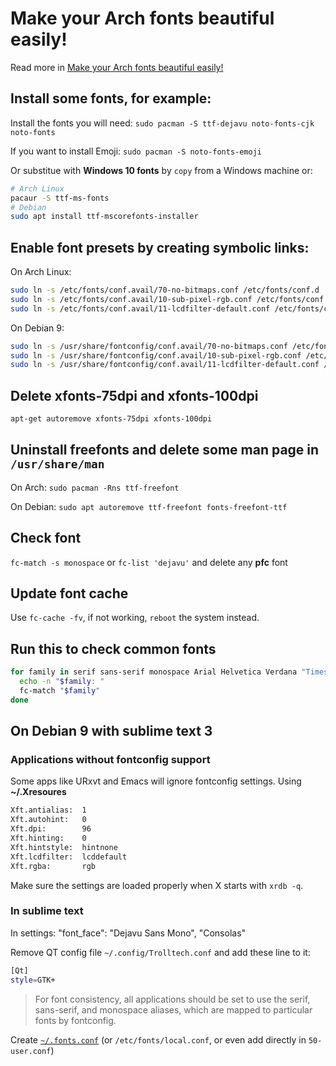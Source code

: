 # Make your Arch fonts beautiful easily!

Read more in [Make your Arch fonts beautiful easily!](https://www.reddit.com/r/archlinux/comments/5r5ep8/make_your_arch_fonts_beautiful_easily/)

## Install some fonts, for example:

Install the fonts you will need: `sudo pacman -S ttf-dejavu noto-fonts-cjk noto-fonts`

If you want to install Emoji: `sudo pacman -S noto-fonts-emoji`

Or substitue with **Windows 10 fonts** by `copy` from a Windows machine or:
```bash
# Arch Linux
pacaur -S ttf-ms-fonts
# Debian
sudo apt install ttf-mscorefonts-installer
```

## Enable font presets by creating symbolic links:

On Arch Linux:

```bash
sudo ln -s /etc/fonts/conf.avail/70-no-bitmaps.conf /etc/fonts/conf.d
sudo ln -s /etc/fonts/conf.avail/10-sub-pixel-rgb.conf /etc/fonts/conf.d
sudo ln -s /etc/fonts/conf.avail/11-lcdfilter-default.conf /etc/fonts/conf.d
```

On Debian 9:

```bash
sudo ln -s /usr/share/fontconfig/conf.avail/70-no-bitmaps.conf /etc/fonts/conf.d
sudo ln -s /usr/share/fontconfig/conf.avail/10-sub-pixel-rgb.conf /etc/fonts/conf.d
sudo ln -s /usr/share/fontconfig/conf.avail/11-lcdfilter-default.conf /etc/fonts/conf.d
```

## Delete xfonts-75dpi and xfonts-100dpi

```bash
apt-get autoremove xfonts-75dpi xfonts-100dpi
```

## Uninstall freefonts and delete some man page in `/usr/share/man`

On Arch: `sudo pacman -Rns ttf-freefont`

On Debian: `sudo apt autoremove ttf-freefont fonts-freefont-ttf`

## Check font

`fc-match -s monospace` or `fc-list 'dejavu'` and delete any **pfc** font

## Update font cache

Use `fc-cache -fv`, if not working, `reboot` the system instead.

## Run this to check common fonts

```bash
for family in serif sans-serif monospace Arial Helvetica Verdana "Times New Roman" "Courier New"; do
  echo -n "$family: "
  fc-match "$family"
done
```

## On Debian 9 with sublime text 3

### Applications without fontconfig support

Some apps like URxvt and Emacs will ignore fontconfig settings. Using **~/.Xresoures**
```bash
Xft.antialias:  1
Xft.autohint:   0
Xft.dpi:        96
Xft.hinting:    0
Xft.hintstyle:  hintnone
Xft.lcdfilter:  lcddefault
Xft.rgba:       rgb
```

Make sure the settings are loaded properly when X starts with `xrdb -q`.

### In sublime text

In settings: "font_face": "Dejavu Sans Mono", "Consolas"

Remove QT config file `~/.config/Trolltech.conf` and add these line to it:

```bash
[Qt]
style=GTK+
```

> For font consistency, all applications should be set to use the serif, sans-serif,
> and monospace aliases, which are mapped to particular fonts by fontconfig.

Create [`~/.fonts.conf`](../config.d/fonts.conf) (or `/etc/fonts/local.conf`, or even add directly in `50-user.conf`)
